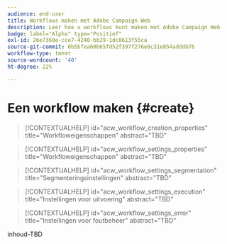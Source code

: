 ```yaml
---
audience: end-user
title: Workflows maken met Adobe Campaign Web
description: Leer hoe u workflows kunt maken met Adobe Campaign Web
badge: label="Alpha" type="Positief"
exl-id: 26e7360e-cce7-4240-bb29-1dc8613f55ca
source-git-commit: 0b5bfea60b65fd52f397f276e0c31e854adddb7b
workflow-type: tm+mt
source-wordcount: '40'
ht-degree: 22%

---
```



# Een workflow maken {#create}

>[!CONTEXTUALHELP]
>id="acw_workflow_creation_properties"
>title="Workfloweigenschappen"
>abstract="TBD"

>[!CONTEXTUALHELP]
>id="acw_workflow_settings_properties"
>title="Workfloweigenschappen"
>abstract="TBD"

>[!CONTEXTUALHELP]
>id="acw_workflow_settings_segmentation"
>title="Segmenteringsinstellingen"
>abstract="TBD"

>[!CONTEXTUALHELP]
>id="acw_workflow_settings_execution"
>title="Instellingen voor uitvoering"
>abstract="TBD"

>[!CONTEXTUALHELP]
>id="acw_workflow_settings_error"
>title="Instellingen voor foutbeheer"
>abstract="TBD"

inhoud-TBD
